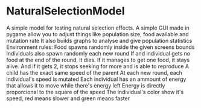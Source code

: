 # NaturalSelectionModel
A simple model for testing natural selection effects. A simple GUI made in pygame allow you to adjust things like population size, food available and mutation rate It also builds graphs to analyse and give population statistics 
Environment rules:
Food spawns randomly inside the given screens bounds
Individuals also spawn randomly each new round
If and individual gets no food at the end of the round, it dies. If it manages to get one food, it stays alive. And if it gets 2, it stops seeking for more and is able to reproduce
A child has the exact same speed of the parent
At each new round, each individual's speed is mutated
Each individual has an ammount of energy that allows it to move while there's energy left
Energy is directly proporcional to the square of the speed
The individual's color show it's speed, red means slower and green means faster
